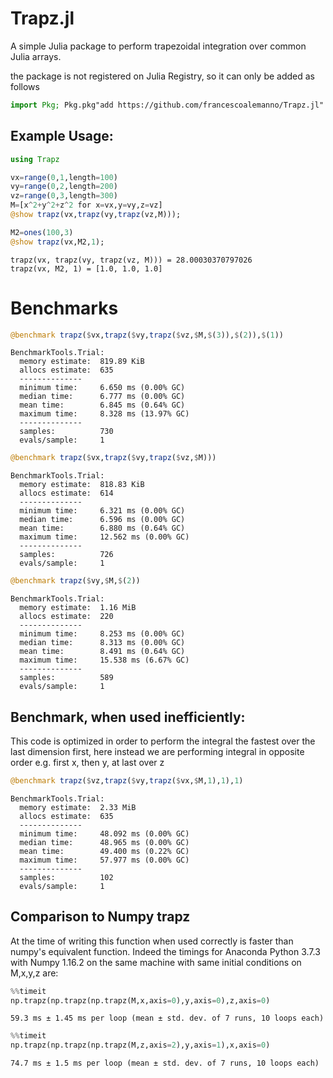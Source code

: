 # Trapz.jl

A simple Julia package to perform trapezoidal integration over common Julia arrays.

the package is not registered on Julia Registry, so it can only be added as follows
```julia
import Pkg; Pkg.pkg"add https://github.com/francescoalemanno/Trapz.jl"
```


## Example Usage:


```julia
using Trapz

vx=range(0,1,length=100)
vy=range(0,2,length=200)
vz=range(0,3,length=300)
M=[x^2+y^2+z^2 for x=vx,y=vy,z=vz]
@show trapz(vx,trapz(vy,trapz(vz,M)));

M2=ones(100,3)
@show trapz(vx,M2,1);

```

    trapz(vx, trapz(vy, trapz(vz, M))) = 28.00030370797026
    trapz(vx, M2, 1) = [1.0, 1.0, 1.0]


# Benchmarks


```julia
@benchmark trapz($vx,trapz($vy,trapz($vz,$M,$(3)),$(2)),$(1))
```
    BenchmarkTools.Trial:
      memory estimate:  819.89 KiB
      allocs estimate:  635
      --------------
      minimum time:     6.650 ms (0.00% GC)
      median time:      6.777 ms (0.00% GC)
      mean time:        6.845 ms (0.64% GC)
      maximum time:     8.328 ms (13.97% GC)
      --------------
      samples:          730
      evals/sample:     1
```julia
@benchmark trapz($vx,trapz($vy,trapz($vz,$M)))
```
    BenchmarkTools.Trial:
      memory estimate:  818.83 KiB
      allocs estimate:  614
      --------------
      minimum time:     6.321 ms (0.00% GC)
      median time:      6.596 ms (0.00% GC)
      mean time:        6.880 ms (0.64% GC)
      maximum time:     12.562 ms (0.00% GC)
      --------------
      samples:          726
      evals/sample:     1
```julia
@benchmark trapz($vy,$M,$(2))
```
    BenchmarkTools.Trial:
      memory estimate:  1.16 MiB
      allocs estimate:  220
      --------------
      minimum time:     8.253 ms (0.00% GC)
      median time:      8.313 ms (0.00% GC)
      mean time:        8.491 ms (0.64% GC)
      maximum time:     15.538 ms (6.67% GC)
      --------------
      samples:          589
      evals/sample:     1

## Benchmark, when used inefficiently:

This code is optimized in order to perform the integral the fastest over the last dimension first, here instead we are performing integral in opposite order e.g. first x, then y, at last over z


```julia
@benchmark trapz($vz,trapz($vy,trapz($vx,$M,1),1),1)
```
    BenchmarkTools.Trial:
      memory estimate:  2.33 MiB
      allocs estimate:  635
      --------------
      minimum time:     48.092 ms (0.00% GC)
      median time:      48.965 ms (0.00% GC)
      mean time:        49.400 ms (0.22% GC)
      maximum time:     57.977 ms (0.00% GC)
      --------------
      samples:          102
      evals/sample:     1



## Comparison to Numpy trapz
At the time of writing this function when used correctly is faster than numpy's equivalent function.
Indeed the timings for Anaconda Python 3.7.3 with Numpy 1.16.2 on the same machine with same initial conditions on M,x,y,z are:
```python
%%timeit
np.trapz(np.trapz(np.trapz(M,x,axis=0),y,axis=0),z,axis=0)
```
    59.3 ms ± 1.45 ms per loop (mean ± std. dev. of 7 runs, 10 loops each)
```python
%%timeit
np.trapz(np.trapz(np.trapz(M,z,axis=2),y,axis=1),x,axis=0)
```
    74.7 ms ± 1.5 ms per loop (mean ± std. dev. of 7 runs, 10 loops each)
